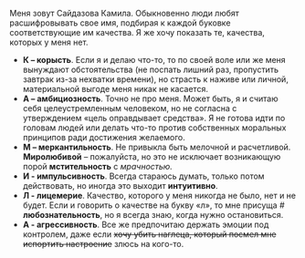Меня зовут Сайдазова Камила. Обыкновенно люди любят расшифровывать свое имя, подбирая к каждой буковке соответствующие им качества. Я же хочу показать те, качества, которых у меня нет.
* **К – корысть**. Если я и делаю что-то, то по своей воле или же меня вынуждают обстоятельства (не поспать лишний раз, пропустить завтрак из-за нехватки времени), но страсть к наживе или личной, материальной выгоде меня никак не касается.
* **А – амбициозность**. Точно не про меня. Может быть, я и считаю себя целеустремленным человеком, но не согласна с утверждением «цель оправдывает средства». Я не готова идти по головам людей или делать что-то против собственных моральных принципов ради достижения желаемого. 
* **М – меркантильность**. Не привыкла быть мелочной и расчетливой. **Миролюбивой** – пожалуйста, но это не исключает возникающую порой **мстительность** с **мрачностью*.*
* **И - импульсивность**. Всегда стараюсь думать, только потом действовать, но иногда это выходит **интуитивно**.
* **Л - лицемерие**. Качество, которого у меня никогда не было, нет и не будет. Если и говорить о качестве на букву «л», то мне присуща # **любознательность**, но я всегда знаю, когда нужно остановиться.
* **А - агрессивность**. Все же предпочитаю держать эмоции под контролем, даже если ~~хочу убить наглеца, который посмел мне испортить настроение~~ злюсь на кого-то.
